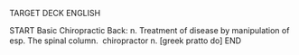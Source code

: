 TARGET DECK
ENGLISH

START
Basic
Chiropractic
Back: n. Treatment of disease by manipulation of esp. The spinal column.  chiropractor n. [greek pratto do]
END
